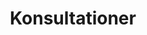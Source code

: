 ---
title: Konsultationer
templateKey: category-page
id: 12
description: ""
image: /img/default.jpg
slug: konsultationer
brandLogo: /img/brand_Default.png
brandUrl: " "
---